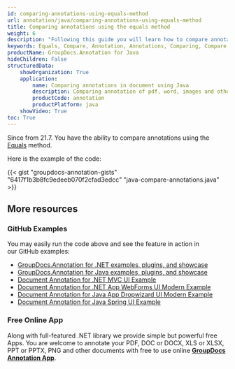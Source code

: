 ```yaml
---
id: comparing-annotations-using-equals-method
url: annotation/java/comparing-annotations-using-equals-method
title: Comparing annotations using the equals method
weight: 6
description: "Following this guide you will learn how to compare annotations using equals method of document using GroupDocs.Annotation for Java API."
keywords: Equals, Compare, Annotation, Annotations, Comparing, Compare annotations
productName: GroupDocs.Annotation for Java
hideChildren: False
structuredData:
    showOrganization: True
    application:
        name: Comparing annotations in document using Java
        description: Comparing annotation of pdf, word, images and other documents using Java language and GroupDocs.Annotation for Java APIs
        productCode: annotation
        productPlatform: java 
    showVideo: True
toc: True
---
```


Since from 21.7.
You have the ability to compare annotations using the [Equals]() method.

Here is the example of the code:

{{< gist "groupdocs-annotation-gists" "6417f1b3b8fc9edeeb070f2cfad3edcc" "java-compare-annotations.java" >}}

## More resources
### GitHub Examples
You may easily run the code above and see the feature in action in our GitHub examples:
*   [GroupDocs.Annotation for .NET examples, plugins, and showcase](https://github.com/groupdocs-annotation/GroupDocs.Annotation-for-.NET)
*   [GroupDocs.Annotation for Java examples, plugins, and showcase](https://github.com/groupdocs-annotation/GroupDocs.Annotation-for-Java)
*   [Document Annotation for .NET MVC UI Example](https://github.com/groupdocs-annotation/GroupDocs.Annotation-for-.NET-MVC) 
*   [Document Annotation for .NET App WebForms UI Modern Example](https://github.com/groupdocs-annotation/GroupDocs.Annotation-for-.NET-WebForms)
*   [Document Annotation for Java App Dropwizard UI Modern Example](https://github.com/groupdocs-annotation/GroupDocs.Annotation-for-Java-Dropwizard)
*   [Document Annotation for Java Spring UI Example](https://github.com/groupdocs-annotation/GroupDocs.Annotation-for-Java-Spring)
### Free Online App
Along with full-featured .NET library we provide simple but powerful free Apps.
You are welcome to annotate your PDF, DOC or DOCX, XLS or XLSX, PPT or PPTX, PNG and other documents with free to use online **[GroupDocs Annotation App](https://products.groupdocs.app/annotation)**.

